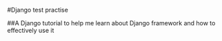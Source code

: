 #Django test practise

##A Django tutorial to help me learn about Django framework and how to effectively use it
